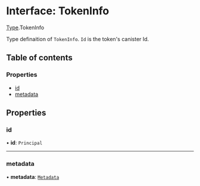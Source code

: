 # Interface: TokenInfo

[Type](../modules/Type.md).TokenInfo

Type definaition of `TokenInfo`. `Id` is the token's canister Id.

## Table of contents

### Properties

- [id](Type.TokenInfo.md#id)
- [metadata](Type.TokenInfo.md#metadata)

## Properties

### id

• **id**: `Principal`

___

### metadata

• **metadata**: [`Metadata`](Type.Metadata.md)
